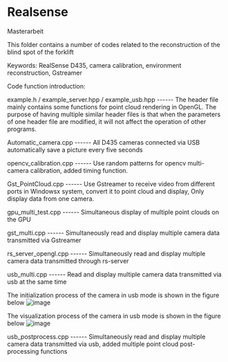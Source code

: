 # Realsense
Masterarbeit


This folder contains a number of codes related to the reconstruction of the blind spot of the forklift

Keywords: RealSense D435, camera calibration, environment reconstruction, Gstreamer



Code function introduction:

example.h / example_server.hpp / example_usb.hpp    ------    The header file mainly contains some functions for point cloud rendering in OpenGL. The purpose of having multiple similar header files is that when the parameters of one header file are modified, it will not affect the operation of other programs.

Automatic_camera.cpp      ------     All D435 cameras connected via USB automatically save a picture every five seconds

opencv_calibration.cpp    ------     Use random patterns for opencv multi-camera calibration, added timing function.

Gst_PointCloud.cpp        ------     Use Gstreamer to receive video from different ports in Windowsx system, convert it to point cloud and display, Only display data from one camera.

gpu_multi_test.cpp     ------     Simultaneous display of multiple point clouds on the GPU

gst_multi.cpp       ------      Simultaneously read and display multiple camera data transmitted via Gstreamer

rs_server_opengl.cpp      ------      Simultaneously read and display multiple camera data transmitted through rs-server

usb_multi.cpp   ------      Read and display multiple camera data transmitted via usb at the same time

The initialization process of the camera in usb mode is shown in the figure below
![image](https://github.com/dontpanic123/Realsense/blob/master/usb_init.png?raw=true)

The visualization process of the camera in usb mode is shown in the figure below
![image](https://github.com/dontpanic123/Realsense/blob/master/usb_visual.png?raw=true)

usb_postprocess.cpp      ------     Simultaneously read and display multiple camera data transmitted via usb, added multiple point cloud post-processing functions



